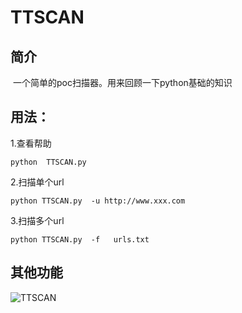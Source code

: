 # TTSCAN

## 简介

​      一个简单的poc扫描器。用来回顾一下python基础的知识

## 用法：

1.查看帮助

```
python  TTSCAN.py
```

2.扫描单个url

```
python TTSCAN.py  -u http://www.xxx.com
```

3.扫描多个url

```
python TTSCAN.py  -f   urls.txt 
```

## 其他功能

![TTSCAN](https://github.com/trutle965/TTSCAN/blob/main/TTSCAN.png)

